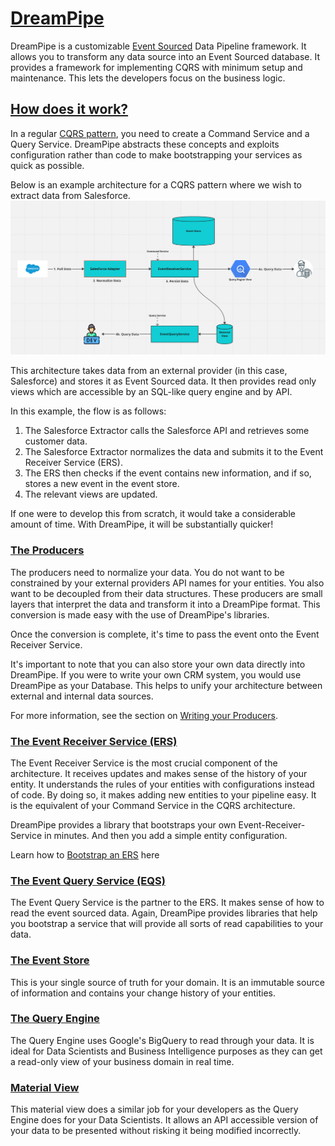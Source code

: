 # <u>DreamPipe</u>

DreamPipe is a customizable [Event Sourced](https://learn.microsoft.com/en-us/azure/architecture/patterns/event-sourcing) Data Pipeline framework. It allows you to transform any data source into an Event Sourced database. It provides a framework for implementing CQRS with minimum setup and maintenance. This lets the developers focus on the business logic. 


## <u>How does it work?</u>

In a regular [CQRS pattern](https://learn.microsoft.com/en-us/azure/architecture/patterns/cqrs), you need to create a Command Service and a Query Service. DreamPipe abstracts these concepts and exploits configuration rather than code to make bootstrapping your services as quick as possible.

Below is an example architecture for a CQRS pattern where we wish to extract data from Salesforce. 
![basic_architecture.png](basic_architecture.png)

This architecture takes data from an external provider (in this case, Salesforce) and stores it as Event Sourced data. It then provides read only views which are accessible by an SQL-like query engine and by API. 

In this example, the flow is as follows:
1. The Salesforce Extractor calls the Salesforce API and retrieves some customer data. 
2. The Salesforce Extractor normalizes the data and submits it to the Event Receiver Service (ERS). 
3. The ERS then checks if the event contains new information, and if so, stores a new event in the event store.
4. The relevant views are updated.

If one were to develop this from scratch, it would take a considerable amount of time. With DreamPipe, it will be substantially quicker!

### <u>The Producers</u>
The producers need to normalize your data. You do not want to be constrained by your external providers API names for your entities. You also want to be decoupled from their data structures. These producers are small layers that interpret the data and transform it into a DreamPipe format. This conversion is made easy with the use of DreamPipe's libraries.  

Once the conversion is complete, it's time to pass the event onto the Event Receiver Service.

It's important to note that you can also store your own data directly into DreamPipe. If you were to write your own CRM system, you would use DreamPipe as your Database. This helps to unify your architecture between external and internal data sources.

For more information, see the section on [Writing your Producers](/dreampipe/producers/producers.md).

### <u>The Event Receiver Service (ERS)</u>
The Event Receiver Service is the most crucial component of the architecture. It receives updates and makes sense of the history of your entity. It understands the rules of your entities with configurations instead of code. By doing so, it makes adding new entities to your pipeline easy. It is the equivalent of your Command Service in the CQRS architecture.

DreamPipe provides a library that bootstraps your own Event-Receiver-Service in minutes. And then you add a simple entity configuration.

Learn how to [Bootstrap an ERS](/dreampipe/ers/boostrap_an_ers.md) here

### <u>The Event Query Service (EQS) </u>
The Event Query Service is the partner to the ERS. It makes sense of how to read the event sourced data. Again, DreamPipe provides libraries that help you bootstrap a service that will provide all sorts of read capabilities to your data.

### <u>The Event Store</u>
This is your single source of truth for your domain. It is an immutable source of information and contains your change history of your entities.

### <u>The Query Engine</u>
The Query Engine uses Google's BigQuery to read through your data. It is ideal for Data Scientists and Business Intelligence purposes as they can get a read-only view of your business domain in real time.

### <u>Material View</u>
This material view does a similar job for your developers as the Query Engine does for your Data Scientists. It allows an API accessible version of your data to be presented without risking it being modified incorrectly.


